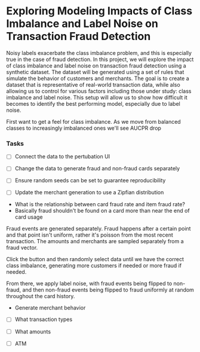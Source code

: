 # Exploring Modeling Impacts of Class Imbalance and Label Noise on Transaction Fraud Detection

Noisy labels exacerbate the class imbalance problem, and this is especially true in the case of fraud detection. In this project, we will explore the impact of class imbalance and label noise on transaction fraud detection using a synthetic dataset.
The dataset will be generated using a set of rules that simulate the behavior of customers and merchants. The goal is to create a dataset that is representative of real-world transaction data, while also allowing us to control for various factors including those under study: class imbalance and label noise. This setup will allow us to show how difficult it becomes to identify the best performing model, especially due to label noise.

First want to get a feel for class imbalance. As we move from balanced classes to increasingly imbalanced ones we'll see AUCPR drop

### Tasks
- [ ] Connect the data to the pertubation UI
- [ ] Change the data to generate fraud and non-fraud cards separately
- [ ] Ensure random seeds can be set to guarantee reproducibility
- [ ] Update the merchant generation to use a Zipfian distribution


* What is the relationship between card fraud rate and item fraud rate?
* Basically fraud shouldn't be found on a card more than near the end of card usage





Fraud events are generated separately. Fraud happens after a certain point and that point isn't uniform, rather it's poisson from the most recent transaction. The amounts and merchants are sampled separately from a fraud vector.


Click the button and then randomly select data until we have the correct class imbalance, generating more customers if needed or more fraud if needed.

From there, we apply label noise, with fraud events being flipped to non-fraud, and then non-fraud events being flipped to fraud uniformly at random throughout the card history.


* Generate merchant behavior
- [ ] What transaction types
- [ ] What amounts
- [ ] ATM



